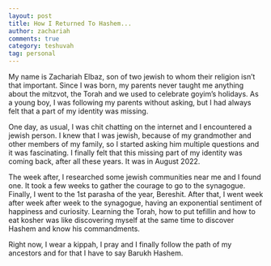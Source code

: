 ```yaml
---
layout: post
title: How I Returned To Hashem...
author: zachariah
comments: true
category: teshuvah
tag: personal
---
```


My name is Zachariah Elbaz, son of two jewish to whom their religion isn’t that important. Since I was born, my parents never taught me anything about the mitzvot, the Torah and we used to celebrate goyim’s holidays. As a young boy, I was following my parents without asking, but I had always felt that a part of my identity was missing.<!--more--> 

One day, as usual, I was chit chatting on the internet and I encountered a jewish person. I knew that I was jewish, because of my grandmother and other members of my family, so I started asking him multiple questions and it was fascinating. I finally felt that this missing part of my identity was coming back, after all these years. It was in August 2022. 

The week after, I researched some jewish communities near me and I found one. It took a few weeks to gather the courage to go to the synagogue. Finally, I went to the 1st parasha of the year, Bereshit. After that, I went week after week after week to the synagogue, having an exponential sentiment of happiness and curiosity. Learning the Torah, how to put tefillin and how to eat kosher was like discovering myself at the same time to discover Hashem and know his commandments. 

Right now, I wear a kippah, I pray and I finally follow the path of my ancestors and for that I have to say Barukh Hashem.